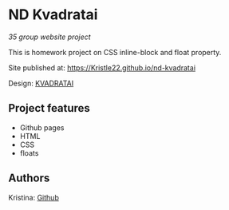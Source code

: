 # ND Kvadratai

_35 group website project_

This is homework project on CSS inline-block and float property.

Site published at: https://Kristle22.github.io/nd-kvadratai

Design: [KVADRATAI](https://discordapp.com/channels/571393319201144843/950296439051911178/951432466298703943)

## Project features

-   Github pages
-   HTML
-   CSS
-   floats

## Authors

Kristina: [Github](https://github.com/Kristle22)